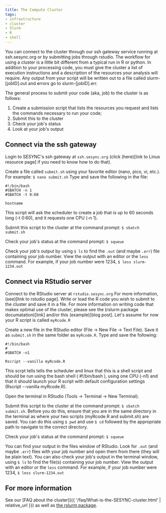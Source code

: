 ```yaml
---
title: The Compute Cluster
tags:
- infrastructure
- cluster
- Slurm
- R
- shell
---
```


You can connect to the cluster through our ssh gateway service running at ssh.sesync.org or by submitting jobs through rstudio. The workflow for using a cluster is a little bit different from a typical run in R or python. In addition to your processing code, you must give the cluster a list of execution instructions and a description of the resources your analysis will require. Any output from your script will be written out to a file called slurm-[jobID].out and errors go to slurm-[jobID].err.

The general process to submit your code (aka, job) to the cluster is as follows:

1. Create a submission script that lists the resources you request and lists the commands necessary to run your code;
2. Submit this to the cluster
3. Check your job's status
4. Look at your job's output

## Connect via the ssh gateway

Login to SESYNC's ssh gateway at `ssh.sesync.org` (click (here)[link to Linux resource page] if you need to know how to do that). 

Create a file called `submit.sh` using your favorite editor (nano, pico, vi, etc.). For example: `$ nano submit.sh` Type and save the following in the file:
```
#!/bin/bash
#SBATCH -n 1
#SBATCH -t 0:60

hostname
```
This script will ask the scheduler to create a job that is up to 60 seconds long (-t 0:60), and it requests one CPU (-n 1).

Submit this script to the cluster at the command prompt: `$ sbatch submit.sh`

Check your job's status at the command prompt: `$ squeue`

Check your job's output by using `$ ls` to find the `.out` (and maybe `.err`) file containing your job number. View the output with an editor or the `less` command. For example, if your job number were 1234, `$ less slurm-1234.out`

## Connect via RStudio server

Connect to the RStudio server at `rstudio.sesync.org` For more information, (see)[link to rstudio page]. Write or load the R code you wish to submit to the cluster and save it in a file. For more information on writing code that makes optimal use of the cluster, please see the (rslurm package documatation)[link] and/or this (example)[blog post]. Let's assume for now your R script is called `myRcode.R`

Create a new file in the RStudio editor (File -> New File -> Text File). Save it as `submit.sh` in the same folder as `myRcode.R`. Type and save the following:
```
#!/bin/bash
#
#SBATCH -n1

Rscript --vanilla myRcode.R
```
This scrpt tells tells the scheduler and linux that this is a shell script and should be run using the bash shell ( #!/bin/bash ), using one CPU (-n1) and that it should launch your R script with default configuration settings (Rscript --vanilla myRcode.R).

Open the terminal in RStudio (Tools -> Terminal -> New Terminal).

Submit this script to the cluster at the command prompt: `$ sbatch submit.sh`. Before you do this, ensure that you are in the same directory in the terminal as where your two scripts (myRcode.R and submit.sh) are saved. You can do this using `$ pwd` and use `$ cd` followed by the appropriate path to navigate to the correct directory.

Check your job's status at the command prompt: `$ squeue`

You can find your output in the files window of RStudio. Look for `.out` (and maybe `.err`) files with your job number and open them from there (they will be plain text). You can also check your job's output in the terminal window, using `$ ls` to find the file(s) containing your job number. View the output with an editor or the `less` command. For example, if your job number were 1234, `$ less slurm-1234.out`


## For more information

See our [FAQ about the cluster]({{ '/faq/What-is-the-SESYNC-cluster.html' | relative_url }}) as well as [the rslurm package](https://cran.r-project.org/package=rslurm).


